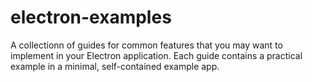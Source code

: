 # electron-examples
A collectionn of guides for common features that you may want to implement in your Electron application. Each guide contains a practical example in a minimal, self-contained example app.
